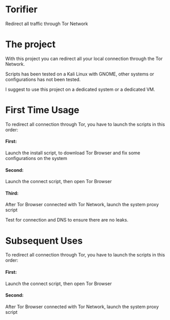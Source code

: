 # Torifier
Redirect all traffic through Tor Network

# The project
With this project you can redirect all your local connection through the Tor Network.

Scripts has been tested on a Kali Linux with GNOME, other systems or configurations has not been tested.

I suggest to use this project on a dedicated system or a dedicated VM.

# First Time Usage
To redirect all connection through Tor, you have to launch the scripts in this order:
#### First:
Launch the install script, to download Tor Browser and fix some configurations on the system
#### Second:
Launch the connect script, then open Tor Browser
#### Third:
After Tor Browser connected with Tor Network, launch the system proxy script

Test for connection and DNS to ensure there are no leaks.

# Subsequent Uses
To redirect all connection through Tor, you have to launch the scripts in this order:
#### First:
Launch the connect script, then open Tor Browser
#### Second:
After Tor Browser connected with Tor Network, launch the system proxy script
